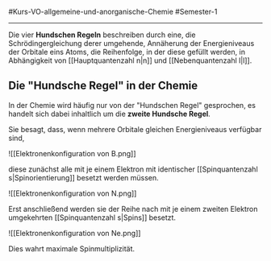 #Kurs-VO-allgemeine-und-anorganische-Chemie  #Semester-1

---

Die vier **Hundschen Regeln** beschreiben durch eine, die Schrödingergleichung derer umgehende, Annäherung der Energieniveaus der Orbitale eins Atoms, die Reihenfolge, in der diese gefüllt werden, in Abhängigkeit von [[Hauptquantenzahl n|n]] und [[Nebenquantenzahl l|l]].

## Die "Hundsche Regel" in der Chemie

In der Chemie wird häufig nur von der "Hundschen Regel" gesprochen, es handelt sich dabei inhaltlich um die **zweite Hundsche Regel**. 

Sie besagt, dass, wenn mehrere Orbitale gleichen Energieniveaus verfügbar sind,

![[Elektronenkonfiguration von B.png]]

diese zunächst alle mit je einem Elektron mit identischer [[Spinquantenzahl s|Spinorientierung]] besetzt werden müssen.

![[Elektronenkonfiguration von N.png]]

Erst anschließend werden sie der Reihe nach mit je einem zweiten Elektron umgekehrten [[Spinquantenzahl s|Spins]] besetzt.

![[Elektronenkonfiguration von Ne.png]]

Dies wahrt maximale Spinmultiplizität.